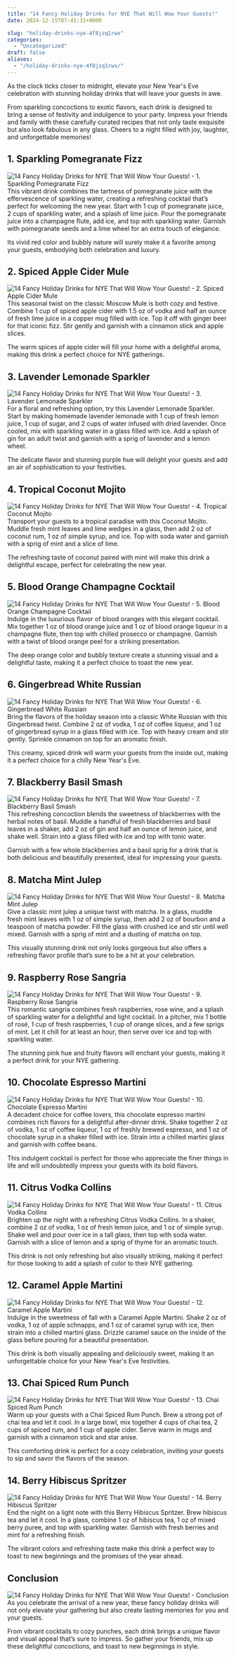 ```yaml
---
title: "14 Fancy Holiday Drinks for NYE That Will Wow Your Guests!"
date: 2024-12-15T07:41:31+0000

slug: "holiday-drinks-nye-4f8jzq1rwx"
categories:
  - "Uncategorized"
draft: false
aliases:
  - "/holiday-drinks-nye-4f8jzq1rwx/"
---
```

As the clock ticks closer to midnight, elevate your New Year's Eve celebration with stunning holiday drinks that will leave your guests in awe.

From sparkling concoctions to exotic flavors, each drink is designed to bring a sense of festivity and indulgence to your party. Impress your friends and family with these carefully curated recipes that not only taste exquisite but also look fabulous in any glass. Cheers to a night filled with joy, laughter, and unforgettable memories!

## 1. Sparkling Pomegranate Fizz
![14 Fancy Holiday Drinks for NYE That Will Wow Your Guests! - 1. Sparkling Pomegranate Fizz](/14-fancy-holiday-drinks-for-nye-that-will-wow-your-guests-1.-sparkling-pomegranate-fizz.webp)This vibrant drink combines the tartness of pomegranate juice with the effervescence of sparkling water, creating a refreshing cocktail that’s perfect for welcoming the new year. Start with 1 cup of pomegranate juice, 2 cups of sparkling water, and a splash of lime juice. Pour the pomegranate juice into a champagne flute, add ice, and top with sparkling water. Garnish with pomegranate seeds and a lime wheel for an extra touch of elegance.

Its vivid red color and bubbly nature will surely make it a favorite among your guests, embodying both celebration and luxury.

## 2. Spiced Apple Cider Mule
![14 Fancy Holiday Drinks for NYE That Will Wow Your Guests! - 2. Spiced Apple Cider Mule](/14-fancy-holiday-drinks-for-nye-that-will-wow-your-guests-2.-spiced-apple-cider-mule.webp)This seasonal twist on the classic Moscow Mule is both cozy and festive. Combine 1 cup of spiced apple cider with 1.5 oz of vodka and half an ounce of fresh lime juice in a copper mug filled with ice. Top it off with ginger beer for that iconic fizz. Stir gently and garnish with a cinnamon stick and apple slices.

The warm spices of apple cider will fill your home with a delightful aroma, making this drink a perfect choice for NYE gatherings.

## 3. Lavender Lemonade Sparkler
![14 Fancy Holiday Drinks for NYE That Will Wow Your Guests! - 3. Lavender Lemonade Sparkler](/14-fancy-holiday-drinks-for-nye-that-will-wow-your-guests-3.-lavender-lemonade-sparkler.webp)For a floral and refreshing option, try this Lavender Lemonade Sparkler. Start by making homemade lavender lemonade with 1 cup of fresh lemon juice, 1 cup of sugar, and 2 cups of water infused with dried lavender. Once cooled, mix with sparkling water in a glass filled with ice. Add a splash of gin for an adult twist and garnish with a sprig of lavender and a lemon wheel.

The delicate flavor and stunning purple hue will delight your guests and add an air of sophistication to your festivities.

## 4. Tropical Coconut Mojito
![14 Fancy Holiday Drinks for NYE That Will Wow Your Guests! - 4. Tropical Coconut Mojito](/14-fancy-holiday-drinks-for-nye-that-will-wow-your-guests-4.-tropical-coconut-mojito.webp)Transport your guests to a tropical paradise with this Coconut Mojito. Muddle fresh mint leaves and lime wedges in a glass, then add 2 oz of coconut rum, 1 oz of simple syrup, and ice. Top with soda water and garnish with a sprig of mint and a slice of lime.

The refreshing taste of coconut paired with mint will make this drink a delightful escape, perfect for celebrating the new year.

## 5. Blood Orange Champagne Cocktail
![14 Fancy Holiday Drinks for NYE That Will Wow Your Guests! - 5. Blood Orange Champagne Cocktail](/14-fancy-holiday-drinks-for-nye-that-will-wow-your-guests-5.-blood-orange-champagne-cocktail.webp)Indulge in the luxurious flavor of blood oranges with this elegant cocktail. Mix together 1 oz of blood orange juice and 1 oz of blood orange liqueur in a champagne flute, then top with chilled prosecco or champagne. Garnish with a twist of blood orange peel for a striking presentation.

The deep orange color and bubbly texture create a stunning visual and a delightful taste, making it a perfect choice to toast the new year.

## 6. Gingerbread White Russian
![14 Fancy Holiday Drinks for NYE That Will Wow Your Guests! - 6. Gingerbread White Russian](/14-fancy-holiday-drinks-for-nye-that-will-wow-your-guests-6.-gingerbread-white-russian.webp)Bring the flavors of the holiday season into a classic White Russian with this Gingerbread twist. Combine 2 oz of vodka, 1 oz of coffee liqueur, and 1 oz of gingerbread syrup in a glass filled with ice. Top with heavy cream and stir gently. Sprinkle cinnamon on top for an aromatic finish.

This creamy, spiced drink will warm your guests from the inside out, making it a perfect choice for a chilly New Year's Eve.

## 7. Blackberry Basil Smash
![14 Fancy Holiday Drinks for NYE That Will Wow Your Guests! - 7. Blackberry Basil Smash](/14-fancy-holiday-drinks-for-nye-that-will-wow-your-guests-7.-blackberry-basil-smash.webp)This refreshing concoction blends the sweetness of blackberries with the herbal notes of basil. Muddle a handful of fresh blackberries and basil leaves in a shaker, add 2 oz of gin and half an ounce of lemon juice, and shake well. Strain into a glass filled with ice and top with tonic water.

Garnish with a few whole blackberries and a basil sprig for a drink that is both delicious and beautifully presented, ideal for impressing your guests.

## 8. Matcha Mint Julep
![14 Fancy Holiday Drinks for NYE That Will Wow Your Guests! - 8. Matcha Mint Julep](/14-fancy-holiday-drinks-for-nye-that-will-wow-your-guests-8.-matcha-mint-julep.webp)Give a classic mint julep a unique twist with matcha. In a glass, muddle fresh mint leaves with 1 oz of simple syrup, then add 2 oz of bourbon and a teaspoon of matcha powder. Fill the glass with crushed ice and stir until well mixed. Garnish with a sprig of mint and a dusting of matcha on top.

This visually stunning drink not only looks gorgeous but also offers a refreshing flavor profile that’s sure to be a hit at your celebration.

## 9. Raspberry Rose Sangria
![14 Fancy Holiday Drinks for NYE That Will Wow Your Guests! - 9. Raspberry Rose Sangria](/14-fancy-holiday-drinks-for-nye-that-will-wow-your-guests-9.-raspberry-rose-sangria.webp)This romantic sangria combines fresh raspberries, rose wine, and a splash of sparkling water for a delightful and light cocktail. In a pitcher, mix 1 bottle of rosé, 1 cup of fresh raspberries, 1 cup of orange slices, and a few sprigs of mint. Let it chill for at least an hour, then serve over ice and top with sparkling water.

The stunning pink hue and fruity flavors will enchant your guests, making it a perfect drink for your NYE gathering.

## 10. Chocolate Espresso Martini
![14 Fancy Holiday Drinks for NYE That Will Wow Your Guests! - 10. Chocolate Espresso Martini](/14-fancy-holiday-drinks-for-nye-that-will-wow-your-guests-10.-chocolate-espresso-martini.webp)A decadent choice for coffee lovers, this chocolate espresso martini combines rich flavors for a delightful after-dinner drink. Shake together 2 oz of vodka, 1 oz of coffee liqueur, 1 oz of freshly brewed espresso, and 1 oz of chocolate syrup in a shaker filled with ice. Strain into a chilled martini glass and garnish with coffee beans.

This indulgent cocktail is perfect for those who appreciate the finer things in life and will undoubtedly impress your guests with its bold flavors.

## 11. Citrus Vodka Collins
![14 Fancy Holiday Drinks for NYE That Will Wow Your Guests! - 11. Citrus Vodka Collins](/14-fancy-holiday-drinks-for-nye-that-will-wow-your-guests-11.-citrus-vodka-collins.webp)Brighten up the night with a refreshing Citrus Vodka Collins. In a shaker, combine 2 oz of vodka, 1 oz of fresh lemon juice, and 1 oz of simple syrup. Shake well and pour over ice in a tall glass, then top with soda water. Garnish with a slice of lemon and a sprig of thyme for an aromatic touch.

This drink is not only refreshing but also visually striking, making it perfect for those looking to add a splash of color to their NYE gathering.

## 12. Caramel Apple Martini
![14 Fancy Holiday Drinks for NYE That Will Wow Your Guests! - 12. Caramel Apple Martini](/14-fancy-holiday-drinks-for-nye-that-will-wow-your-guests-12.-caramel-apple-martini.webp)Indulge in the sweetness of fall with a Caramel Apple Martini. Shake 2 oz of vodka, 1 oz of apple schnapps, and 1 oz of caramel syrup with ice, then strain into a chilled martini glass. Drizzle caramel sauce on the inside of the glass before pouring for a beautiful presentation.

This drink is both visually appealing and deliciously sweet, making it an unforgettable choice for your New Year's Eve festivities.

## 13. Chai Spiced Rum Punch
![14 Fancy Holiday Drinks for NYE That Will Wow Your Guests! - 13. Chai Spiced Rum Punch](/14-fancy-holiday-drinks-for-nye-that-will-wow-your-guests-13.-chai-spiced-rum-punch.webp)Warm up your guests with a Chai Spiced Rum Punch. Brew a strong pot of chai tea and let it cool. In a large bowl, mix together 4 cups of chai tea, 2 cups of spiced rum, and 1 cup of apple cider. Serve warm in mugs and garnish with a cinnamon stick and star anise.

This comforting drink is perfect for a cozy celebration, inviting your guests to sip and savor the flavors of the season.

## 14. Berry Hibiscus Spritzer
![14 Fancy Holiday Drinks for NYE That Will Wow Your Guests! - 14. Berry Hibiscus Spritzer](/14-fancy-holiday-drinks-for-nye-that-will-wow-your-guests-14.-berry-hibiscus-spritzer.webp)End the night on a light note with this Berry Hibiscus Spritzer. Brew hibiscus tea and let it cool. In a glass, combine 1 oz of hibiscus tea, 1 oz of mixed berry puree, and top with sparkling water. Garnish with fresh berries and mint for a refreshing finish.

The vibrant colors and refreshing taste make this drink a perfect way to toast to new beginnings and the promises of the year ahead.

## Conclusion
![14 Fancy Holiday Drinks for NYE That Will Wow Your Guests! - Conclusion](/14-fancy-holiday-drinks-for-nye-that-will-wow-your-guests-conclusion.webp)As you celebrate the arrival of a new year, these fancy holiday drinks will not only elevate your gathering but also create lasting memories for you and your guests.

From vibrant cocktails to cozy punches, each drink brings a unique flavor and visual appeal that’s sure to impress. So gather your friends, mix up these delightful concoctions, and toast to new beginnings in style.